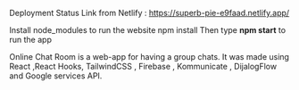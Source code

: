 Deployment Status Link from Netlify : 
https://superb-pie-e9faad.netlify.app/

Install node_modules to run the website 
                npm install
Then type **npm start** to run the app

Online Chat Room is a web-app for having a group chats. It was made using React ,React Hooks, TailwindCSS , Firebase , Kommunicate , DijalogFlow and Google services API.
